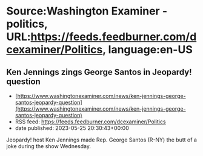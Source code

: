 # Source:Washington Examiner - politics, URL:https://feeds.feedburner.com/dcexaminer/Politics, language:en-US

## Ken Jennings zings George Santos in Jeopardy! question
 - [https://www.washingtonexaminer.com/news/ken-jennings-george-santos-jeopardy-question](https://www.washingtonexaminer.com/news/ken-jennings-george-santos-jeopardy-question)
 - RSS feed: https://feeds.feedburner.com/dcexaminer/Politics
 - date published: 2023-05-25 20:30:43+00:00

Jeopardy! host Ken Jennings made Rep. George Santos (R-NY) the butt of a joke during the show Wednesday.

